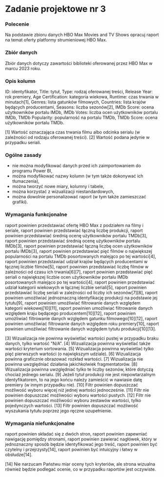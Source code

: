 # Zadanie projektowe nr 3

### Polecenie

Na podstawie zbioru danych HBO Max Movies and TV Shows opracuj raport na temat oferty platformy strumieniowej HBO Max.

### Zbiór danych

Zbiór danych dotyczy zawartości biblioteki oferowanej przez HBO Max w marcu 2023 roku.

### Opis kolumn

ID: identyfikator,
Title: tytuł,
Type: rodzaj oferowanej treści,
Release Year: rok premiery,
Age Certification: kategoria wiekowa,
Runtime: czas trwania w minutach[1],
Genres: lista gatunków filmowych,
Countries: lista krajów będących producentami,
Seasons: liczba sezonów[2],
IMDb Score: ocena użytkowników portalu IMDb,
IMDb Votes: liczba ocen użytkowników portalu IMDb,
TMDb Popularity: popularność na portalu TMDb,
TMDb Score: ocena użytkowników portalu TMDb.

[1] Wartość oznaczająca czas trwania filmu albo odcinka serialu (w zależności od rodzaju oferowanej treści).
[2] Wartość podana jedynie w przypadku seriali.

### Ogólne zasady

- nie można modyfikować danych przed ich zaimportowaniem do programu Power BI,
- można modyfikować nazwy kolumn (w tym także dokonywać ich tłumaczenia),
- można tworzyć nowe miary, kolumny i tabele,
- można korzystać z wizualizacji niestandardowych,
- można dowolnie personalizować raport (w tym także zamieszczać grafiki).

### Wymagania funkcjonalne

raport powinien przedstawiać ofertę HBO Max z podziałem na filmy i seriale,
raport powinien przedstawiać łączną liczbę produkcji,
raport powinien przedstawiać średnią ocenę użytkowników portalu TMDb[3],
raport powinien przedstawiać średnią ocenę użytkowników portalu IMDb[3],
raport powinien przedstawiać łączną liczbę ocen użytkowników portalu IMDb[3],
raport powinien przedstawiać pięć filmów o największej popularności na portalu TMDb posortowanych malejąco po tej wartości[4],
raport powinien przedstawiać udział krajów będących producentami w łącznej liczbie filmów[5],
raport powinien przedstawiać liczbę filmów w zależności od czasu ich trwania[6][7],
raport powinien przedstawiać pięć seriali o największej liczbie ocen użytkowników portalu IMDb posortowanych malejąco po tej wartości[4],
raport powinien przedstawiać udział kategorii wiekowych w łącznej liczbie seriali[5],
raport powinien przedstawiać liczbę seriali w zależności od liczby ich sezonów[7][8],
raport powinien umożliwiać jednoznaczną identyfikację produkcji na podstawie jej tytułu[9],
raport powinien umożliwiać filtrowanie danych względem kategorii wiekowej[10][11],
raport powinien umożliwiać filtrowanie danych względem kraju będącego producentem[10][12],
raport powinien umożliwiać filtrowanie danych względem gatunku filmowego[10][12],
raport powinien umożliwiać filtrowanie danych względem roku premiery[10],
raport powinien umożliwiać filtrowanie danych względem tytułu produkcji[10][13].

[3] Wizualizacja nie powinna wyświetlać wartości pustej w przypadku braku danych, tylko wartość "N/A".
[4] Wizualizacja powinna wyświetlać także wartości kryterium sortowania.
[5] Wizualizacja powinna wyświetlać tylko pięć pierwszych wartości (o największym udziale).
[6] Wizualizacja powinna graficznie obrazować rozkład wartości.
[7] Wizualizacja nie powinna uwzględniać działania jakichkolwiek fragmentatorów.
[8] Wizualizacja powinna uwzględniać tylko te liczby sezonów, które dotyczą chociaż jednego serialu.
[9] Jeżeli tytuł produkcji nie jest niepowtarzalnym identyfikatorem, to na jego końcu należy zamieścić w nawiasie datę premiery (w innym przypadku nie).
[10] Filtr powinien dopuszczać możliwość wyboru więcej niż jednej wartości jednocześnie.
[11] Filtr nie powinien dopuszczać możliwości wyboru wartości pustych.
[12] Filtr nie powinien dopuszczać możliwości wyboru zestawów wartości, tylko pojedynczych wartości.
[13] Filtr powinien dopuszczać możliwość wyszukania tytułu poprzez jego ręczne uzupełnienie.

### Wymagania niefunkcjonalne

raport powinien składać się z dwóch stron,
raport powinien zapewniać nawigację pomiędzy stronami,
raport powinien zawierać nagłówek, który w jednoznaczny sposób będzie identyfikować jego treść,
raport powinien być czytelny i przejrzysty[14],
raport powinien być intuicyjny i łatwy w obsłudze[14].

[14] Nie narzucam Państwu miar oceny tych kryteriów, ale strona wizualna również będzie podlegać ocenie, co w przypadku raportów jest oczywiste.
